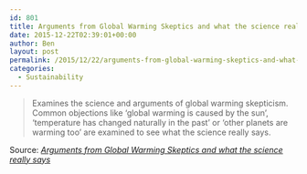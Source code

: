 ```yaml
---
id: 801
title: Arguments from Global Warming Skeptics and what the science really says
date: 2015-12-22T02:39:01+00:00
author: Ben
layout: post
permalink: /2015/12/22/arguments-from-global-warming-skeptics-and-what-the-science-really-says/
categories:
  - Sustainability
---
```

> Examines the science and arguments of global warming skepticism. Common objections like &#8216;global warming is caused by the sun&#8217;, &#8216;temperature has changed naturally in the past&#8217; or &#8216;other planets are warming too&#8217; are examined to see what the science really says.

Source: _[Arguments from Global Warming Skeptics and what the science really says](https://www.skepticalscience.com/argument.php)_